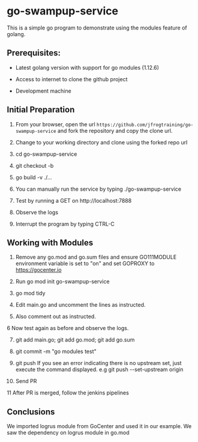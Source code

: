 # go-swampup-service

This is a simple go program to demonstrate using the modules feature of golang.


## Prerequisites:

- Latest golang version with support for go modules (1.12.6)

- Access to internet to clone the github project

- Development  machine

## Initial Preparation

1. From your browser, open the url `https://github.com/jfrogtraining/go-swampup-service` and fork the repository and copy the clone url.

2. Change to your working directory and clone using the forked repo url

3. cd go-swampup-service

4. git checkout -b <yourBranchName>

5. go build -v ./...

6. You can manually run the service by typing ./go-swampup-service

7. Test by running a GET on http://localhost:7888

6. Observe the logs

8. Interrupt the program by typing CTRL-C

## Working with Modules

1. Remove any go.mod and go.sum files and ensure GO111MODULE environment variable is set to "on" and set GOPROXY to https://gocenter.io

2. Run go mod init go-swampup-service

3. go mod tidy

4. Edit main.go and uncomment the lines as instructed.

5. Also comment out as instructed.

6 Now test again as before and observe the logs.

7. git add main.go; git add go.mod; git add go.sum

8. git commit -m "go modules test"

9. git push
If you see an error indicating there is no upstream set, just execute the command displayed.
e.g git push --set-upstream origin <yourBranchName>

10. Send PR

11 After PR is merged, follow the jenkins pipelines


## Conclusions

We imported logrus module from GoCenter and used it in our example. We saw the dependency on logrus module in go.mod
